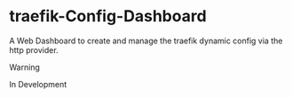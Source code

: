 # traefik-Config-Dashboard
A Web Dashboard to create and manage the traefik dynamic config via the http provider.

> [!WARNING]
> In Development
